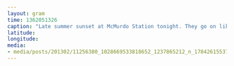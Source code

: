 ```yaml
---
layout: gram
time: 1362051326
caption: "Late summer sunset at McMurdo Station tonight. They go on like this for hours. #nofilter"
latitude: 
longitude: 
media:
- media/posts/201302/11256380_1028669533818652_1237865212_n_17842615537000351.jpg
---
```


